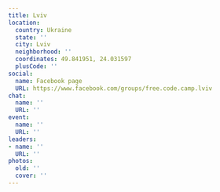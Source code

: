 ```yaml
---
title: Lviv
location:
  country: Ukraine
  state: ''
  city: Lviv
  neighborhood: ''
  coordinates: 49.841951, 24.031597
  plusCode: ''
social:
  name: Facebook page
  URL: https://www.facebook.com/groups/free.code.camp.lviv
chat:
  name: ''
  URL: ''
event:
  name: ''
  URL: ''
leaders:
- name: ''
  URL: ''
photos:
  old: ''
  cover: ''
---
```

